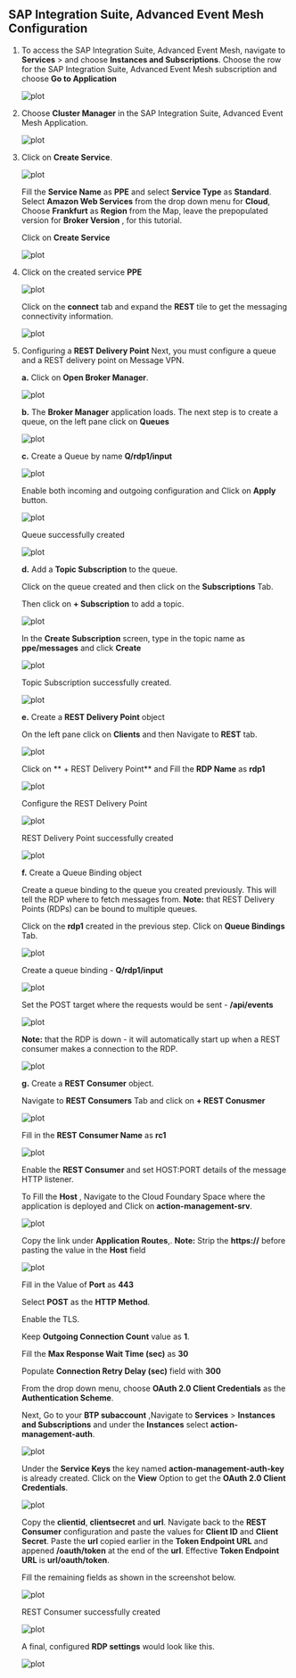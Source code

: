 ## SAP Integration Suite, Advanced Event Mesh Configuration

 1. To access the SAP Integration Suite, Advanced Event Mesh, navigate to **Services** > and choose **Instances and Subscriptions**.
    Choose the row for the SAP Integration Suite, Advanced Event Mesh subscription and choose **Go to Application**

    ![plot](./images/access-aem.png)

2. Choose **Cluster Manager** in the SAP Integration Suite, Advanced Event Mesh Application. 

    ![plot](./images/aem-application.png)

3. Click on **Create Service**.

    ![plot](./images/aem-create-service.png)
    
    Fill the **Service Name** as **PPE** and select **Service Type** as **Standard**. Select **Amazon Web Services** from the drop down menu for **Cloud**, Choose **Frankfurt** as **Region** from the Map, leave the prepopulated version for **Broker Version** , for this tutorial.

    Click on **Create Service**

    ![plot](./images/aem-service-created.png)


4. Click on the created service **PPE**

    ![plot](./images/aem-service-screen1.png)

    Click on the **connect** tab and expand the **REST** tile to get the messaging connectivity information.

    ![plot](./images/aem-connect.png)

5. Configuring a **REST Delivery Point**
     Next, you must configure a queue and a REST delivery point on Message VPN.

     **a.** Click on **Open Broker Manager**.

     ![plot](./images/aem-openbrokermanager.png)

     **b.** The **Broker Manager** application loads. The next step is to create a queue, on the left pane click on **Queues**  

     ![plot](./images/aem-click-on-queue.png)

     **c.** Create a Queue by name **Q/rdp1/input**

     ![plot](./images/aem-create-queue.png)

     Enable both incoming and outgoing configuration and Click on **Apply** button.

     ![plot](./images/aem-queue2.png)    

     Queue successfully created

     ![plot](./images/aem-queue-created.png)    

     **d.** Add a **Topic Subscription** to the queue.

     Click on the queue created and then click on the **Subscriptions** Tab.

     Then click on **+ Subscription** to add a topic.

     ![plot](./images/aem-addtopicsubscription.png)

     In the **Create Subscription** screen, type in the topic name as **ppe/messages** and click **Create**

     ![plot](./images/aem-topic-name.png)    

     Topic Subscription successfully created. 

     ![plot](./images/aem-topic-created.png)

     **e.** Create a **REST Delivery Point** object

     On the left pane click on **Clients** and then Navigate to **REST** tab.

     ![plot](./images/aem-rest-client.png)

     Click on ** + REST Delivery Point** and Fill the **RDP Name** as **rdp1**

     ![plot](./images/aem-rdp-name.png)

     Configure the REST Delivery Point

     ![plot](./images/aem-rdp-config.png)  

     REST Delivery Point successfully created
     
     ![plot](./images/aem-rdp-created.png)  

     **f.**  Create a Queue Binding object

     Create a queue binding to the queue you created previously. This will tell the RDP where to fetch messages from. **Note:** that REST Delivery Points (RDPs) can be bound to multiple queues.

     Click on the **rdp1** created in the previous step. Click on **Queue Bindings** Tab.

     ![plot](./images/aem-queue-binding.png)

     Create a queue binding - **Q/rdp1/input**

     ![plot](./images/aem-queue-binding-name.png)

     Set the POST target where the requests would be sent - **/api/events**

     ![plot](./images/aem-binding-config.png)

     **Note:** that the RDP is down - it will automatically start up when a REST consumer makes a connection to the RDP.

     ![plot](./images/aem-binding-completed.png)

     **g.** Create a **REST Consumer** object.

     Navigate to **REST Consumers** Tab and click on **+ REST Conusmer**

     ![plot](./images/aem-rest-consumer.png)

     Fill in the **REST Consumer Name** as **rc1** 

     ![plot](./images/aem-consumer-name.png)

     Enable the **REST Consumer** and set HOST:PORT details of the message HTTP listener. 

     To Fill the **Host** , Navigate to the Cloud Foundary Space where the application is deployed and Click on **action-management-srv**.

     ![plot](./images/aem-consumer-host.png)

     Copy the link under **Application Routes**,. **Note:** Strip the **https://** before pasting the value in the **Host** field

     ![plot](./images/aem-consumer-host-link.png)

     Fill in the Value of **Port** as **443**

     Select **POST** as the **HTTP Method**.

     Enable the TLS.

     Keep **Outgoing Connection Count** value as **1**.

     Fill the **Max Response Wait Time (sec)** as **30**

     Populate **Connection Retry Delay (sec)** field with **300**

     From the drop down menu, choose **OAuth 2.0 Client Credentials** as the **Authentication Scheme**.

     Next, Go to your **BTP subaccount** ,Navigate to **Services** > **Instances and Subscriptions** and under the **Instances** select **action-management-auth**.

     ![plot](./images/aem-consumer-oauth.png)

     Under the **Service Keys** the key named **action-management-auth-key** is already created. Click on the **View** Option to get the **OAuth 2.0 Client Credentials**.  

     ![plot](./images/aem-consumer-oauth-key.png)

     Copy the **clientid**, **clientsecret** and **url**. Navigate back to the **REST Consumer** configuration and paste the values for **Client ID** and **Client Secret**. Paste the **url** copied earlier in the **Token Endpoint URL** and appened **/oauth/token** at the end of the **url**. 
     Effective **Token Endpoint URL** is **url/oauth/token**.

     Fill the remaining fields as shown in the screenshot below.

     ![plot](./images/aem-consumer-config.png)  

     REST Consumer successfully created

     ![plot](./images/aem-consumer-created.png)  

     A final, configured **RDP settings** would look like this.

     ![plot](./images/aem-rdp-final.png)